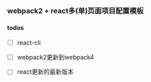 ### webpack2 + react多(单)页面项目配置模板

#### todos
 - [ ] react-cli
 - [ ] webpack2更新到webpack4
 - [ ] react更新的最新版本
 
